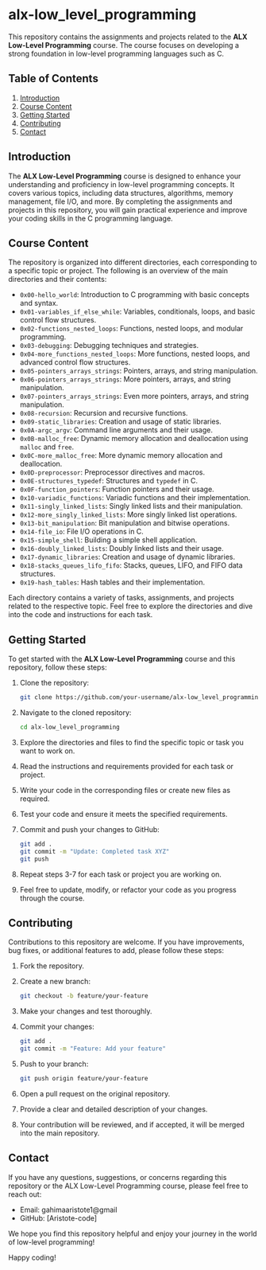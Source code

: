 # alx-low_level_programming

This repository contains the assignments and projects related to the **ALX Low-Level Programming** course. The course focuses on developing a strong foundation in low-level programming languages such as C.

## Table of Contents

1. [Introduction](#introduction)
2. [Course Content](#course-content)
3. [Getting Started](#getting-started)
4. [Contributing](#contributing)
5. [Contact](#contact)

## Introduction

The **ALX Low-Level Programming** course is designed to enhance your understanding and proficiency in low-level programming concepts. It covers various topics, including data structures, algorithms, memory management, file I/O, and more. By completing the assignments and projects in this repository, you will gain practical experience and improve your coding skills in the C programming language.

## Course Content

The repository is organized into different directories, each corresponding to a specific topic or project. The following is an overview of the main directories and their contents:

- `0x00-hello_world`: Introduction to C programming with basic concepts and syntax.
- `0x01-variables_if_else_while`: Variables, conditionals, loops, and basic control flow structures.
- `0x02-functions_nested_loops`: Functions, nested loops, and modular programming.
- `0x03-debugging`: Debugging techniques and strategies.
- `0x04-more_functions_nested_loops`: More functions, nested loops, and advanced control flow structures.
- `0x05-pointers_arrays_strings`: Pointers, arrays, and string manipulation.
- `0x06-pointers_arrays_strings`: More pointers, arrays, and string manipulation.
- `0x07-pointers_arrays_strings`: Even more pointers, arrays, and string manipulation.
- `0x08-recursion`: Recursion and recursive functions.
- `0x09-static_libraries`: Creation and usage of static libraries.
- `0x0A-argc_argv`: Command line arguments and their usage.
- `0x0B-malloc_free`: Dynamic memory allocation and deallocation using `malloc` and `free`.
- `0x0C-more_malloc_free`: More dynamic memory allocation and deallocation.
- `0x0D-preprocessor`: Preprocessor directives and macros.
- `0x0E-structures_typedef`: Structures and `typedef` in C.
- `0x0F-function_pointers`: Function pointers and their usage.
- `0x10-variadic_functions`: Variadic functions and their implementation.
- `0x11-singly_linked_lists`: Singly linked lists and their manipulation.
- `0x12-more_singly_linked_lists`: More singly linked list operations.
- `0x13-bit_manipulation`: Bit manipulation and bitwise operations.
- `0x14-file_io`: File I/O operations in C.
- `0x15-simple_shell`: Building a simple shell application.
- `0x16-doubly_linked_lists`: Doubly linked lists and their usage.
- `0x17-dynamic_libraries`: Creation and usage of dynamic libraries.
- `0x18-stacks_queues_lifo_fifo`: Stacks, queues, LIFO, and FIFO data structures.
- `0x19-hash_tables`: Hash tables and their implementation.

Each directory contains a variety of tasks, assignments, and projects related to the respective topic. Feel free to explore the directories and dive into the code and instructions for each task.

## Getting Started

To get started with the **ALX Low-Level Programming** course and this repository, follow these steps:

1. Clone the repository:

   ```bash
   git clone https://github.com/your-username/alx-low_level_programming.git
   ```

2. Navigate to the cloned repository:

   ```bash
   cd alx-low_level_programming
   ```

3. Explore the directories and files to find the specific topic or task you want to work on.

4. Read the instructions and requirements provided for each task or project.

5. Write your code in the corresponding files or create new files as required.

6. Test your code and ensure it meets the specified requirements.

7. Commit and push your changes to GitHub:

   ```bash
   git add .
   git commit -m "Update: Completed task XYZ"
   git push
   ```

8. Repeat steps 3-7 for each task or project you are working on.

9. Feel free to update, modify, or refactor your code as you progress through the course.

## Contributing

Contributions to this repository are welcome. If you have improvements, bug fixes, or additional features to add, please follow these steps:

1. Fork the repository.

2. Create a new branch:

   ```bash
   git checkout -b feature/your-feature
   ```

3. Make your changes and test thoroughly.

4. Commit your changes:

   ```bash
   git add .
   git commit -m "Feature: Add your feature"
   ```

5. Push to your branch:

   ```bash
   git push origin feature/your-feature
   ```

6. Open a pull request on the original repository.

7. Provide a clear and detailed description of your changes.

8. Your contribution will be reviewed, and if accepted, it will be merged into the main repository.

## Contact

If you have any questions, suggestions, or concerns regarding this repository or the ALX Low-Level Programming course, please feel free to reach out:

- Email: gahimaaristote1@gmail
- GitHub: [Aristote-code]

We hope you find this repository helpful and enjoy your journey in the world of low-level programming!

Happy coding!